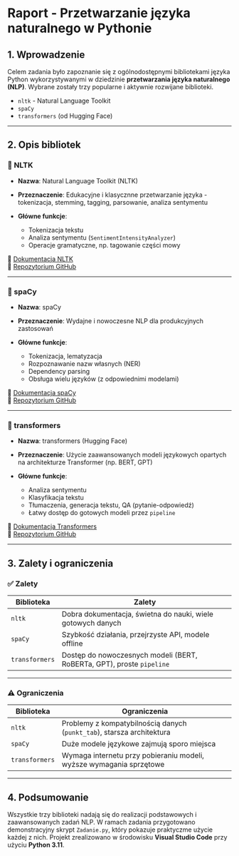 # Raport - Przetwarzanie języka naturalnego w Pythonie

## 1. Wprowadzenie

Celem zadania było zapoznanie się z ogólnodostępnymi bibliotekami języka Python wykorzystywanymi w dziedzinie **przetwarzania języka naturalnego (NLP)**. Wybrane zostały trzy popularne i aktywnie rozwijane biblioteki.

- `nltk` - Natural Language Toolkit
- `spaCy`
- `transformers` (od Hugging Face)

---

## 2. Opis bibliotek

### 🔹 NLTK

- **Nazwa**: Natural Language Toolkit (NLTK)
- **Przeznaczenie**: Edukacyjne i klasycznne przetwarzanie języka - tokenizacja, stemming, tagging, parsowanie, analiza sentymentu
- **Główne funkcje**:

  - Tokenizacja tekstu
  - Analiza sentymentu (`SentimentIntensityAnalyzer`)
  - Operacje gramatyczne, np. tagowanie części mowy

🔗 [Dokumentacja NLTK](https://www.nltk.org/)  
🔗 [Repozytorium GitHub](https://github.com/nltk/nltk)

---

### 🔹 spaCy

- **Nazwa**: spaCy
- **Przeznaczenie**: Wydajne i nowoczesne NLP dla produkcyjnych zastosowań
- **Główne funkcje**:

  - Tokenizacja, lematyzacja
  - Rozpoznawanie nazw własnych (NER)
  - Dependency parsing
  - Obsługa wielu języków (z odpowiednimi modelami)

🔗 [Dokumentacja spaCy](https://spacy.io/)  
🔗 [Repozytorium GitHub](https://github.com/explosion/spaCy)

---

### 🔹 transformers
- **Nazwa**: transformers (Hugging Face)
- **Przeznaczenie**: Użycie zaawansowanych modeli językowych opartych na architekturze Transformer (np. BERT, GPT)
- **Główne funkcje**:

  - Analiza sentymentu
  - Klasyfikacja tekstu
  - Tłumaczenia, generacja tekstu, QA (pytanie-odpowiedź)
  - Łatwy dostęp do gotowych modeli przez `pipeline`

🔗 [Dokumentacja Transformers](https://huggingface.co/docs/transformers)  
🔗 [Repozytorium GitHub](https://github.com/huggingface/transformers)

---

## 3. Zalety i ograniczenia

### ✅ Zalety

| Biblioteka   | Zalety                                                                 |
|--------------|------------------------------------------------------------------------|
| `nltk`       | Dobra dokumentacja, świetna do nauki, wiele gotowych danych            |
| `spaCy`      | Szybkość działania, przejrzyste API, modele offline                    |
| `transformers` | Dostęp do nowoczesnych modeli (BERT, RoBERTa, GPT), proste `pipeline` |

---

### ⚠️ Ograniczenia

| Biblioteka   | Ograniczenia                                                           |
|--------------|------------------------------------------------------------------------|
| `nltk`       | Problemy z kompatybilnością danych (`punkt_tab`), starsza architektura |
| `spaCy`      | Duże modele językowe zajmują sporo miejsca                             |
| `transformers` | Wymaga internetu przy pobieraniu modeli, wyższe wymagania sprzętowe  |

---

## 4. Podsumowanie

Wszystkie trzy biblioteki nadają się do realizacji podstawowych i zaawansowanych zadań NLP. W ramach zadania przygotowano demonstracyjny skrypt `Zadanie.py`, który pokazuje praktyczme użycie każdej z nich. Projekt zrealizowano w środowisku **Visual Studio Code** przy użyciu **Python 3.11**.
